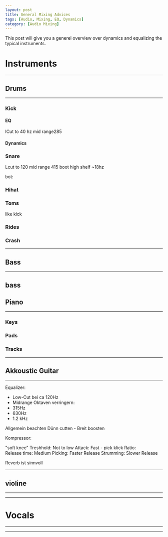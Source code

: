 ```yaml
---
layout: post
title: General Mixing Advices
tags: [Audio, Mixing, EQ, Dynamics]
category: [Audio Mixing]
---
```

This post will give you a generel overview over dynamics and equalizing the typical instruments.

# Instruments
---

## Drums
---

### Kick

#### EQ

lCut to 40 hz
mid range285

#### Dynamics

### Snare
Lcut to 120
mid range 415
boot high shelf ~18hz

bot:

### Hihat

### Toms

like kick

### Rides

### Crash
---

## Bass
---
bass
---



## Piano
---
### Keys


### Pads


### Tracks

---
## Akkoustic Guitar
---
Equalizer:
- Low-Cut bei ca 120Hz
- Midrange Oktaven verringern:
- 315Hz
- 630Hz
- 1.2 kHz

Allgemein beachten
Dünn cutten - Breit boosten

Kompressor:

"soft knee" 
Treshhold:	Not to low
Attack:	Fast - pick klick
Ratio:	
Release time:	Medium
Picking:        Faster Release
Strumming: Slower Release

Reverb ist  sinnvoll

---

## violine
---
---

# Vocals
---
---